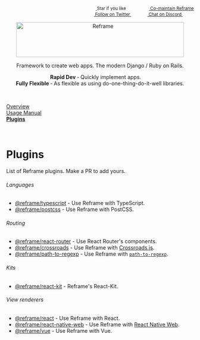 <!---






    WARNING, READ THIS.
    This is a computed file. Do not edit.
    Edit `/docs/plugins.template.md` instead.












    WARNING, READ THIS.
    This is a computed file. Do not edit.
    Edit `/docs/plugins.template.md` instead.












    WARNING, READ THIS.
    This is a computed file. Do not edit.
    Edit `/docs/plugins.template.md` instead.












    WARNING, READ THIS.
    This is a computed file. Do not edit.
    Edit `/docs/plugins.template.md` instead.












    WARNING, READ THIS.
    This is a computed file. Do not edit.
    Edit `/docs/plugins.template.md` instead.






-->
<p align="right">
    <sup>
        <a href="#">
            <img
              src="https://github.com/reframejs/reframe/raw/master/docs/images/star.svg?sanitize=true"
              width="16"
              height="12"
            >
        </a>
        Star if you like
        &nbsp;&nbsp;&nbsp;&nbsp;
        &nbsp;&nbsp;&nbsp;&nbsp;
        &nbsp;&nbsp;
        <a href="https://github.com/reframejs/reframe/blob/master/docs/contributing.md">
            <img
              src="https://github.com/reframejs/reframe/raw/master/docs/images/biceps.min.svg?sanitize=true"
              width="16"
              height="14"
            >
            Co-maintain Reframe
        </a>
    </sup>
    <br/>
    <sup>
        <a href="https://twitter.com/reframejs">
            <img
              src="https://github.com/reframejs/reframe/raw/master/docs/images/twitter-logo.svg?sanitize=true"
              width="15"
              height="13"
            >
            Follow on Twitter
        </a>
        &nbsp;&nbsp;&nbsp;&nbsp;&nbsp;
        &nbsp;&nbsp;
        <a href="https://discord.gg/kqXf65G">
            <img
              src="https://github.com/reframejs/reframe/raw/master/docs/images/chat.svg?sanitize=true"
              width="14"
              height="10"
            >
            Chat on Discord
        </a>
        &nbsp;&nbsp;&nbsp;&nbsp;
        &nbsp;&nbsp;&nbsp;&nbsp;
    </sup>
</p>

[<p align="center"><img src="https://github.com/reframejs/reframe/raw/master/docs/images/logo-with-title.min.svg?sanitize=true" width=450 height=94 style="max-width:100%;" alt="Reframe"/></p>](https://github.com/reframejs/reframe)

<div><p align="center">
        Framework to create web apps. The modern Django / Ruby on Rails.
</p></div>

<div><p align="center">
    <b>Rapid&nbsp;Dev</b>&nbsp;&#8209;&nbsp;Quickly&nbsp;implement&nbsp;apps.
    &nbsp; &nbsp; &nbsp;
    <b>Fully&nbsp;Flexible</b>&nbsp;&#8209;&nbsp;As&nbsp;flexible&nbsp;as&nbsp;using&nbsp;do-one-thing-do-it-well&nbsp;libraries.
</p></div>

<br/>

[Overview](/../../)<br/>
[Usage Manual](/docs/usage-manual.md)<br/>
[**Plugins**](/docs/plugins.md)

<br/>

# Plugins

List of Reframe plugins. Make a PR to add yours.

###### Languages
 - [@reframe/typescript](/plugins/typescript) - Use Reframe with TypeScript.
 - [@reframe/postcss](/plugins/postcss) - Use Reframe with PostCSS.

###### Routing
 - [@reframe/react-router](/plugins/react-router) - Use React Router's components.
 - [@reframe/crossroads](/plugins/crossroads) - Use Reframe with [Crossroads.js](https://github.com/millermedeiros/crossroads.js).
 - [@reframe/path-to-regexp](/plugins/path-to-regexp) - Use Reframe with [`path-to-regexp`](https://github.com/pillarjs/path-to-regexp).

###### Kits
 - [@reframe/react-kit](/plugins/react-kit) - Reframe's React-Kit.

###### View renderers
 - [@reframe/react](/plugins/react) - Use Reframe with React.
 - [@reframe/react-native-web](/plugins/react-native-web) - Use Reframe with [React Native Web](https://github.com/necolas/react-native-web).
 - [@reframe/vue](/plugins/vue) - Use Reframe with Vue.

<!---






    WARNING, READ THIS.
    This is a computed file. Do not edit.
    Edit `/docs/plugins.template.md` instead.












    WARNING, READ THIS.
    This is a computed file. Do not edit.
    Edit `/docs/plugins.template.md` instead.












    WARNING, READ THIS.
    This is a computed file. Do not edit.
    Edit `/docs/plugins.template.md` instead.












    WARNING, READ THIS.
    This is a computed file. Do not edit.
    Edit `/docs/plugins.template.md` instead.












    WARNING, READ THIS.
    This is a computed file. Do not edit.
    Edit `/docs/plugins.template.md` instead.






-->
